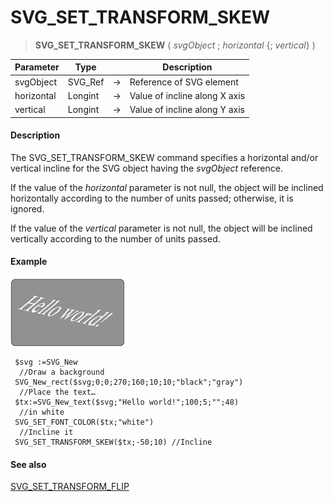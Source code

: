 # SVG_SET_TRANSFORM_SKEW

>**SVG_SET_TRANSFORM_SKEW** ( *svgObject* ; *horizontal* {; *vertical*} )

| Parameter | Type |  | Description |
| --- | --- | --- | --- |
| svgObject | SVG_Ref | &#8594; | Reference of SVG element |
| horizontal | Longint | &#8594; | Value of incline along X axis |
| vertical | Longint | &#8594; | Value of incline along Y axis |



#### Description 

The SVG\_SET\_TRANSFORM\_SKEW command specifies a horizontal and/or vertical incline for the SVG object having the *svgObject* reference.

If the value of the *horizontal* parameter is not null, the object will be inclined horizontally according to the number of units passed; otherwise, it is ignored.

If the value of the *vertical* parameter is not null, the object will be inclined vertically according to the number of units passed.

#### Example 

![](../images/pict194371.en.png)

```4d
 $svg :=SVG_New
  //Draw a background
 SVG_New_rect($svg;0;0;270;160;10;10;"black";"gray")
  //Place the text…
 $tx:=SVG_New_text($svg;"Hello world!";100;5;"";48)
  //in white
 SVG_SET_FONT_COLOR($tx;"white")
  //Incline it
 SVG_SET_TRANSFORM_SKEW($tx;-50;10) //Incline
```

#### See also 

[SVG\_SET\_TRANSFORM\_FLIP](SVG%5FSET%5FTRANSFORM%5FFLIP.md)  